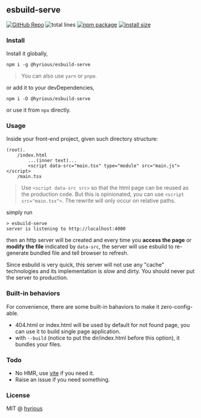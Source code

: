 ## esbuild-serve

[![GitHub Repo](https://img.shields.io/badge/github-hyrious/esbuild--serve-blue)](https://github.com/hyrious/esbuild-serve/) ![total lines](https://img.shields.io/tokei/lines/github/hyrious/esbuild-serve) [![npm package](https://img.shields.io/npm/v/@hyrious/esbuild-serve)](https://www.npmjs.com/package/@hyrious/esbuild-serve) [![install size](https://packagephobia.com/badge?p=@hyrious/esbuild-serve)](https://packagephobia.com/result?p=@hyrious/esbuild-serve)

### Install

Install it globally,

```shell-session
npm i -g @hyrious/esbuild-serve
```

> You can also use `yarn` or `pnpm`.

or add it to your devDependencies,

```shell-session
npm i -D @hyrious/esbuild-serve
```

or use it from `npx` directly.

### Usage

Inside your front-end project, given such directory structure:

```
(root).
    /index.html
        ...(inner text)...
        <script data-src="main.tsx" type="module" src="main.js"></script>
    /main.tsx
```

> Use `<script data-src src>` so that
> the html page can be reused as the production code.
> But this is opinionated, you can use `<script src="main.tsx">`.
> The rewrite will only occur on relative paths.

simply run

```shell-session
> esbuild-serve
server is listening to http://localhost:4000
```

then an http server will be created and every time you
**access the page** or **modify the file** indicated by `data-src`,
the server will use esbuild to re-generate bundled file and
tell browser to refresh.

Since esbuild is very quick, this server will not use any "cache"
technologies and its implementation is _slow_ and dirty. You should never
put the server to production.

### Built-in behaviors

For convenience, there are some built-in bahaviors to make it zero-config-able.

-   404.html or index.html will be used by default for not found page, you can
    use it to build single page application.
-   with `--build` (notice to put the dir/index.html before this option), it
    bundles your files.

### Todo

-   No HMR, use [vite][] if you need it.
-   Raise an issue if you need something.

### License

MIT @ [hyrious](https://github.com/hyrious)

[vite]: https://github.com/vitejs/vite
